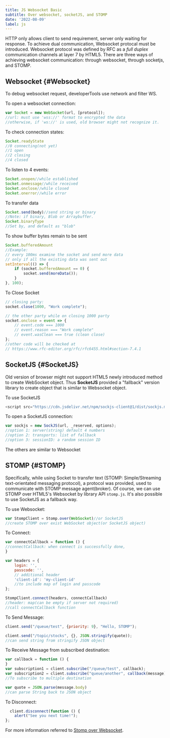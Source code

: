 ```yaml
---
title: JS Websocket Basic
subtitle: Over websocket, socketJS, and STOMP
date: '2022-08-09'
label: js
---
```


<p class="intro">
HTTP only allows client to send requirement, server only waiting for response. To achieve dual communication, 
Websocket protocal must be introduced. Websocket protocol was defined by RFC as a <em>full duplex</em> communication channels
at layer 7 by HTML5. There are three ways of achieving websocket communication: through websocket, through socketjs, 
and STOMP.
</p>

## Websocket {#Websocket}

To debug websocket request, developerTools use network and filter WS.

To open a websocket connection:

```js
var Socket = new WebSocket(url, [protocol]);
//url: must use 'wss://' format to encrypted the data
//otherwise, if 'ws://' is used, old browser might not recognize it.
```

To check connection states:

```js
Socket.readyState
//0 connecting(not yet)
//1 open
//2 closing
//4 closed
```

To listen to 4 events:

```js
Socket.onopen//while established
Socket.onmessage//while received
Socket.onclose//while closed
Socket.onerror//while error
```

To transfer data

```js
Socket.send(body)//send string or binary
//Note: if binary, Blob or Arraybuffer.
Socket.binaryType
//Set by, and default as "blob"
```

To show buffer bytes remain to be sent

```js
Socket.bufferedAmount
//Example:
// every 100ms examine the socket and send more data
// only if all the existing data was sent out
setInterval(() => {
    if (socket.bufferedAmount == 0) {
        socket.send(moreData());
    }
}, 100);
```

To Close Socket

```js
// closing party:
socket.close(1000, "Work complete");

// the other party while on closing 1000 party
socket.onclose = event => {
    // event.code === 1000
    // event.reason === "Work complete"
    // event.wasClean === true (clean close)
};
//other code will be checked at 
// https://www.rfc-editor.org/rfc/rfc6455.html#section-7.4.1
```

## SocketJS {#SocketJS}

Old version of browser might not support HTML5 newly introduced method to create WebSocket object. Thus **SocketJS**
provided a "fallback" version library to create object that is similar to Websocket object.

To use SocketJS

```js
<script src="https://cdn.jsdelivr.net/npm/sockjs-client@1/dist/sockjs.min.js"></script>
```

To open a SocketJS connection:

```js
var sockjs = new SockJS(url, _reserved, options);
//option 1: server(string) default 4 numbers
//option 2: transports: list of fallback
//option 3: sessionID: a random session ID
```

The others are similar to Websocket

## STOMP {#STOMP}

Specifically, while using Socket to transfer text
(STOMP: Simple/Streaming text-orientated messaging protocol), a protocol was provided, used to communicate with STOMP
message agent(broker). Of course, we can use STOMP over HTML5's Websocket by library API `stomp.js`. It's also possible
to use SocketJS as a fallback way.

To use Websocket:

```js
var StompClient = Stomp.over(WebSocket)//or SocketJS
//create STOMP over exist WebSocket object(or SocketJS object)
```

To Connect:

```js
var connectCallback = function () {
//connectCallback: when connect is successfully done,
}

var headers = {
    login: '',
    passcode: '',
    // additional header
    'client-id': 'my-client-id'
    //to include map of login and passcode
};

StompClient.connect(headers, connectCallback)
//header: map(can be empty if server not required)
//call connectCallback function
```

To Send Message:

```js
client.send("/queue/test", {priority: 9}, "Hello, STOMP");

client.send("/topic/stocks", {}, JSON.stringify(quote));
//can send string from stringify JSON object 
```

To Receive Message from subscribed destination:

```js
var callback = function () {
}
var subscription1 = client.subscribe("/queue/test", callback);
var subscription2 = client.subscribe("queue/another", callback(message));
//To subscribe to multiple destination

var quote = JSON.parse(message.body)
//can parse String back to JSON object
```

To Disconnect:

```js
  client.disconnect(function () {
    alert("See you next time!");
};
```

For more information referred to [Stomp over Websocket](http://jmesnil.net/stomp-websocket/doc/).
